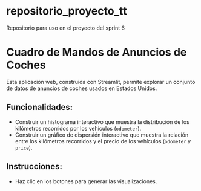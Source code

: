# repositorio_proyecto_tt
Repositorio para uso en el proyecto del sprint 6

# Cuadro de Mandos de Anuncios de Coches

Esta aplicación web, construida con Streamlit, permite explorar un conjunto de datos de anuncios de coches usados en Estados Unidos.

## Funcionalidades:
- Construir un histograma interactivo que muestra la distribución de los kilómetros recorridos por los vehículos (`odometer`).
- Construir un gráfico de dispersión interactivo que muestra la relación entre los kilómetros recorridos y el precio de los vehículos (`odometer` y `price`).

## Instrucciones:
- Haz clic en los botones para generar las visualizaciones.

